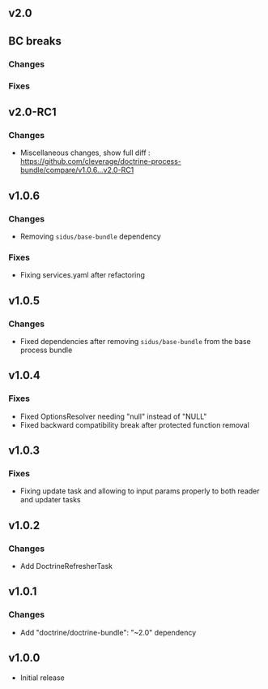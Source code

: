 v2.0
------

## BC breaks

### Changes

### Fixes

v2.0-RC1
------

### Changes

* Miscellaneous changes, show full diff : https://github.com/cleverage/doctrine-process-bundle/compare/v1.0.6...v2.0-RC1

v1.0.6
------

### Changes

* Removing `sidus/base-bundle` dependency

### Fixes

* Fixing services.yaml after refactoring

v1.0.5
------

### Changes

* Fixed dependencies after removing `sidus/base-bundle` from the base process bundle

v1.0.4
------

### Fixes

* Fixed OptionsResolver needing "null" instead of "NULL"
* Fixed backward compatibility break after protected function removal

v1.0.3
------

### Fixes

* Fixing update task and allowing to input params properly to both reader and updater tasks

v1.0.2
------

### Changes

* Add DoctrineRefresherTask

v1.0.1
------

### Changes

* Add "doctrine/doctrine-bundle": "~2.0" dependency

v1.0.0
------

* Initial release
